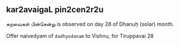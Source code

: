 ## kar2avaigaL pin2cen2r2u

கறவைகள் பின்சென்று is observed on day 28 of Dhanuḥ (solar) month.

Offer naivedyam of `dadhyodanam` to Vishnu, for Tiruppavai 28


